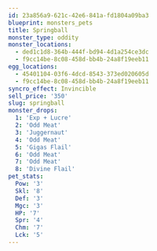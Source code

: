 ```yaml
---
id: 23a856a9-621c-42e6-841a-fd1804a09ba3
blueprint: monsters_pets
title: Springball
monster_type: oddity
monster_locations:
  - ded1c1d8-364b-444f-bd94-4d1a254ce3dc
  - f9cc14be-8c08-458d-bb4b-24a8f19eeb11
egg_locations:
  - 45401104-03f6-4dcd-8543-373ed020605d
  - f9cc14be-8c08-458d-bb4b-24a8f19eeb11
syncro_effect: Invincible
sell_price: '350'
slug: springball
monster_drops:
  1: 'Exp + Lucre'
  2: 'Odd Meat'
  3: 'Juggernaut'
  4: 'Odd Meat'
  5: 'Gigas Flail'
  6: 'Odd Meat'
  7: 'Odd Meat'
  8: 'Divine Flail'
pet_stats:
  Pow: '3'
  Skl: '8'
  Def: '3'
  Mgc: '3'
  HP: '7'
  Spr: '4'
  Chm: '7'
  Lck: '5'
---
```

